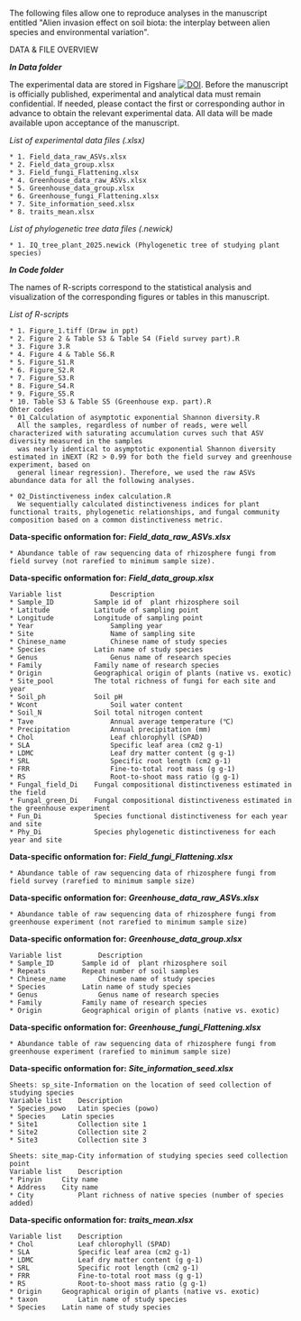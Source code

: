 The following files allow one to reproduce analyses in the manuscript entitled "Alien invasion effect on soil biota: the interplay between alien species and environmental variation".

DATA & FILE OVERVIEW

***In Data folder***

The experimental data are stored in Figshare [![DOI](https://zenodo.org/badge/DOI/10.6084/m9.figshare.27880494.svg)](https://doi.org/10.6084/m9.figshare.27880494.v1).
Before the manuscript is officially published, experimental and analytical data must remain confidential. 
If needed, please contact the first or corresponding author in advance to obtain the relevant experimental data. 
All data will be made available upon acceptance of the manuscript.

*List of experimental data files (.xlsx)*

    * 1. Field_data_raw_ASVs.xlsx  
    * 2. Field_data_group.xlsx  
    * 3. Field_fungi_Flattening.xlsx
    * 4. Greenhouse_data_raw_ASVs.xlsx  
    * 5. Greenhouse_data_group.xlsx  
    * 6. Greenhouse_fungi_Flattening.xlsx  
    * 7. Site_information_seed.xlsx  
    * 8. traits_mean.xlsx  
    
*List of phylogenetic tree data files (.newick)*  

    * 1. IQ_tree_plant_2025.newick (Phylogenetic tree of studying plant species)

***In Code folder***

The names of R-scripts correspond to the statistical analysis and visualization of the corresponding figures or tables in this manuscript.

*List of R-scripts*

    * 1. Figure_1.tiff (Draw in ppt)
    * 2. Figure 2 & Table S3 & Table S4 (Field survey part).R  
    * 3. Figure 3.R  
    * 4. Figure 4 & Table S6.R  
    * 5. Figure_S1.R  
    * 6. Figure_S2.R 
    * 7. Figure_S3.R  
    * 8. Figure_S4.R  
    * 9. Figure_S5.R  
    * 10. Table S3 & Table S5 (Greenhouse exp. part).R  
    Ohter codes
    * 01_Calculation of asymptotic exponential Shannon diversity.R  
      All the samples, regardless of number of reads, were well characterized with saturating accumulation curves such that ASV diversity measured in the samples 
      was nearly identical to asymptotic exponential Shannon diversity estimated in iNEXT (R2 > 0.99 for both the field survey and greenhouse experiment, based on 
      general linear regression). Therefore, we used the raw ASVs abundance data for all the following analyses.
      
    * 02_Distinctiveness index calculation.R  
      We sequentially calculated distinctiveness indices for plant functional traits, phylogenetic relationships, and fungal community composition based on a common distinctiveness metric.
    
**Data-specific onformation for:** ***Field_data_raw_ASVs.xlsx***

    * Abundance table of raw sequencing data of rhizosphere fungi from field survey (not rarefied to minimum sample size).

**Data-specific onformation for:** ***Field_data_group.xlsx***

    Variable list	         Description
    * Sample_ID	         Sample id of  plant rhizosphere soil 
    * Latitude	         Latitude of sampling point
    * Longitude	         Longitude of sampling point
    * Year	                 Sampling year
    * Site	                 Name of sampling site
    * Chinese_name	         Chinese name of study species
    * Species	         Latin name of study species
    * Genus	                 Genus name of research species
    * Family	         Family name of research species
    * Origin	         Geographical origin of plants (native vs. exotic)
    * Site_pool	         The total richness of fungi for each site and year
    * Soil_ph	         Soil pH
    * Wcont	                 Soil water content
    * Soil_N	         Soil total nitrogen content
    * Tave	                 Annual average temperature (℃)
    * Precipitation	         Annual precipitation (mm)
    * Chol	                 Leaf chlorophyll (SPAD)
    * SLA	                 Specific leaf area (cm2 g-1)
    * LDMC	                 Leaf dry matter content (g g-1)
    * SRL	                 Specific root length (cm2 g-1)
    * FRR	                 Fine-to-total root mass (g g-1)
    * RS	                 Root-to-shoot mass ratio (g g-1)
    * Fungal_field_Di	 Fungal compositional distinctiveness estimated in the field
    * Fungal_green_Di	 Fungal compositional distinctiveness estimated in the greenhouse experiment
    * Fun_Di	         Species functional distinctiveness for each year and site
    * Phy_Di	         Species phylogenetic distinctiveness for each year and site

**Data-specific onformation for:** ***Field_fungi_Flattening.xlsx***

    * Abundance table of raw sequencing data of rhizosphere fungi from field survey (rarefied to minimum sample size)
      
**Data-specific onformation for:** ***Greenhouse_data_raw_ASVs.xlsx***

    * Abundance table of raw sequencing data of rhizosphere fungi from greenhouse experiment (not rarefied to minimum sample size)

**Data-specific onformation for:** ***Greenhouse_data_group.xlsx***

    Variable list	      Description
    * Sample_ID	      Sample id of  plant rhizosphere soil 
    * Repeats	      Repeat number of soil samples
    * Chinese_name	      Chinese name of study species
    * Species	      Latin name of study species
    * Genus	              Genus name of research species
    * Family	      Family name of research species
    * Origin	      Geographical origin of plants (native vs. exotic)

**Data-specific onformation for:** ***Greenhouse_fungi_Flattening.xlsx***

    * Abundance table of raw sequencing data of rhizosphere fungi from greenhouse experiment (rarefied to minimum sample size)
    
**Data-specific onformation for:** ***Site_information_seed.xlsx***

    Sheets: sp_site-Information on the location of seed collection of studying species
    Variable list	 Description
    * Species_powo	 Latin species (powo)
    * Species	 Latin species
    * Site1	         Collection site 1
    * Site2	         Collection site 2
    * Site3	         Collection site 3
    
    Sheets: site_map-City information of studying species seed collection point
    Variable list	 Description
    * Pinyin	 City name
    * Address	 City name
    * City	         Plant richness of native species (number of species added)

**Data-specific onformation for:** ***traits_mean.xlsx***

    Variable list	 Description
    * Chol	         Leaf chlorophyll (SPAD)
    * SLA	         Specific leaf area (cm2 g-1)
    * LDMC	         Leaf dry matter content (g g-1)
    * SRL	         Specific root length (cm2 g-1)
    * FRR	         Fine-to-total root mass (g g-1)
    * RS	         Root-to-shoot mass ratio (g g-1)
    * Origin	 Geographical origin of plants (native vs. exotic)
    * taxon	         Latin name of study species
    * Species	 Latin name of study species
